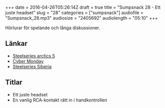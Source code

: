 +++
date = 2016-04-26T05:26:14Z
draft = true
title = "Sumpsnack 28 - Ett juste headset"
slug = "28"
categories = ["sumpsnack"]
audiofile = "Sumpsnack_28.mp3"
audiosize = "2405692"
audiolength = "05:10"
+++

Hörlurar för spelande och långa diskussioner.

## Länkar ##
* [Steelseries arctics 5](https://steelseries.com/gaming-headsets/arctis-5)
* [Cyber Monday](https://en.wikipedia.org/wiki/Cyber_Monday)
* [Steelseries Siberia](https://steelseries.com/gaming-headsets/siberia-200)

## Titlar ##
* Ett juste headset
* En vanlig RCA-kontakt rätt in i handkontrollen